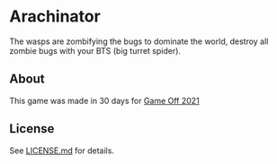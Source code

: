 # Arachinator

The wasps are zombifying the bugs to dominate the world, destroy all zombie bugs with your BTS (big turret spider).

## About

This game was made in 30 days for [Game Off 2021](https://itch.io/jam/game-off-2021)

## License

See [LICENSE.md](LICENSE.md) for details.
